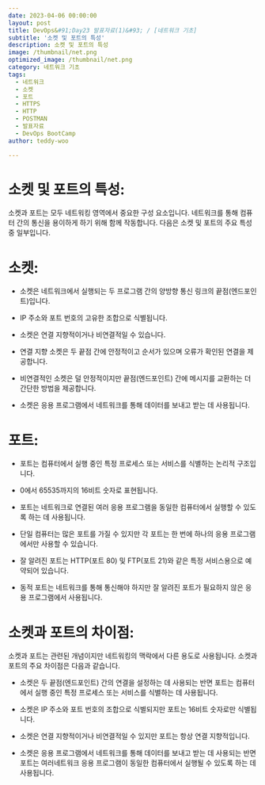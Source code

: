 ```yaml
---
date: 2023-04-06 00:00:00
layout: post
title: DevOps&#91;Day23 발표자료(1)&#93; / [네트워크 기초] 
subtitle: '소켓 및 포트의 특성'
description: 소켓 및 포트의 특성
image: /thumbnail/net.png
optimized_image: /thumbnail/net.png
category: 네트워크 기초
tags:
  - 네트워크
  - 소켓
  - 포트
  - HTTPS
  - HTTP
  - POSTMAN
  - 발표자료
  - DevOps BootCamp
author: teddy-woo

---
```




# 소켓 및 포트의 특성:


소켓과 포트는 모두 네트워킹 영역에서 중요한 구성 요소입니다. 네트워크를 통해 컴퓨터 간의 통신을 용이하게 하기 위해 함께 작동합니다. 다음은 소켓 및 포트의 주요 특성 중 일부입니다.


# 소켓:


- 소켓은 네트워크에서 실행되는 두 프로그램 간의 양방향 통신 링크의 끝점(엔드포인트)입니다.

- IP 주소와 포트 번호의 고유한 조합으로 식별됩니다.

- 소켓은 연결 지향적이거나 비연결적일 수 있습니다.

- 연결 지향 소켓은 두 끝점 간에 안정적이고 순서가 있으며 오류가 확인된 연결을 제공합니다.

- 비연결적인 소켓은 덜 안정적이지만 끝점(엔드포인트) 간에 메시지를 교환하는 더 간단한 방법을 제공합니다.

- 소켓은 응용 프로그램에서 네트워크를 통해 데이터를 보내고 받는 데 사용됩니다.

# 포트:


- 포트는 컴퓨터에서 실행 중인 특정 프로세스 또는 서비스를 식별하는 논리적 구조입니다.

- 0에서 65535까지의 16비트 숫자로 표현됩니다.

- 포트는 네트워크로 연결된 여러 응용 프로그램을 동일한 컴퓨터에서 실행할 수 있도록 하는 데 사용됩니다.

- 단일 컴퓨터는 많은 포트를 가질 수 있지만 각 포트는 한 번에 하나의 응용 프로그램에서만 사용할 수 있습니다.

- 잘 알려진 포트는 HTTP(포트 80) 및 FTP(포트 21)와 같은 특정 서비스용으로 예약되어 있습니다.

- 동적 포트는 네트워크를 통해 통신해야 하지만 잘 알려진 포트가 필요하지 않은 응용 프로그램에서 사용됩니다.

# 소켓과 포트의 차이점:


소켓과 포트는 관련된 개념이지만 네트워킹의 맥락에서 다른 용도로 사용됩니다. 소켓과 포트의 주요 차이점은 다음과 같습니다.


- 소켓은 두 끝점(엔드포인트) 간의 연결을 설정하는 데 사용되는 반면 포트는 컴퓨터에서 실행 중인 특정 프로세스 또는 서비스를 식별하는 데 사용됩니다.

- 소켓은 IP 주소와 포트 번호의 조합으로 식별되지만 포트는 16비트 숫자로만 식별됩니다.

- 소켓은 연결 지향적이거나 비연결적일 수 있지만 포트는 항상 연결 지향적입니다.

- 소켓은 응용 프로그램에서 네트워크를 통해 데이터를 보내고 받는 데 사용되는 반면 포트는 여러네트워크 응용 프로그램이 동일한 컴퓨터에서 실행될 수 있도록 하는 데 사용됩니다.